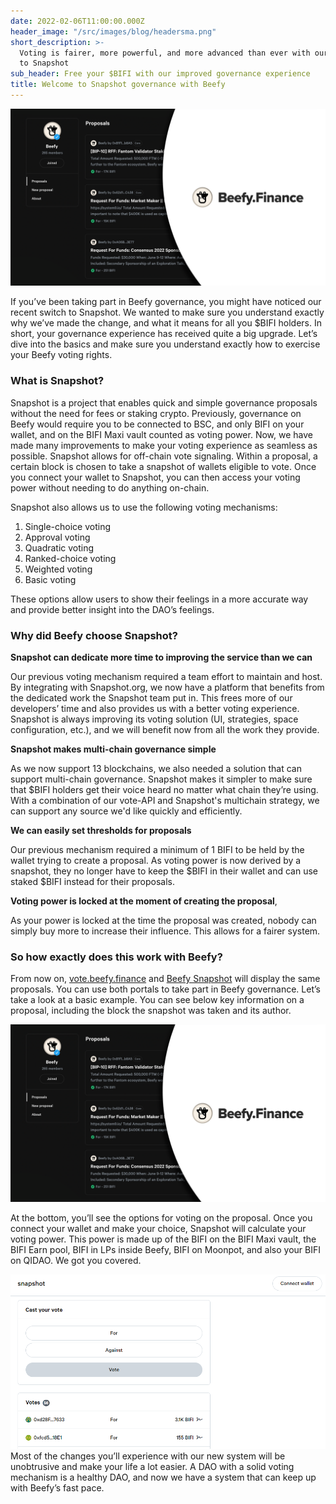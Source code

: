 ```yaml
---
date: 2022-02-06T11:00:00.000Z
header_image: "/src/images/blog/headersma.png"
short_description: >-
  Voting is fairer, more powerful, and more advanced than ever with our switch
  to Snapshot
sub_header: Free your $BIFI with our improved governance experience
title: Welcome to Snapshot governance with Beefy
---
```

![](/src/images/blog/headersma.png)

If you’ve been taking part in Beefy governance, you might have noticed our recent switch to Snapshot. We wanted to make sure you understand exactly why we’ve made the change, and what it means for all you $BIFI holders. In short, your governance experience has received quite a big upgrade. Let’s dive into the basics and make sure you understand exactly how to exercise your Beefy voting rights.

### What is Snapshot?

Snapshot is a project that enables quick and simple governance proposals without the need for fees or staking crypto. Previously, governance on Beefy would require you to be connected to BSC, and only BIFI on your wallet, and on the BIFI Maxi vault counted as voting power. Now, we have made many improvements to make your voting experience as seamless as possible. Snapshot allows for off-chain vote signaling. Within a proposal, a certain block is chosen to take a snapshot of wallets eligible to vote. Once you connect your wallet to Snapshot, you can then access your voting power without needing to do anything on-chain.

Snapshot also allows us to use the following voting mechanisms:

1. Single-choice voting
2. Approval voting
3. Quadratic voting
4. Ranked-choice voting
5. Weighted voting
6. Basic voting

These options allow users to show their feelings in a more accurate way and provide better insight into the DAO’s feelings.

### Why did Beefy choose Snapshot?

**Snapshot can dedicate more time to improving the service than we can**

Our previous voting mechanism required a team effort to maintain and host. By integrating with Snapshot.org, we now have a platform that benefits from the dedicated work the Snapshot team put in. This frees more of our developers’ time and also provides us with a better voting experience. Snapshot is always improving its voting solution (UI, strategies, space configuration, etc.), and we will benefit now from all the work they provide.

**Snapshot makes multi-chain governance simple**

As we now support 13 blockchains, we also needed a solution that can support multi-chain governance. Snapshot makes it simpler to make sure that $BIFI holders get their voice heard no matter what chain they’re using. With a combination of our vote-API and Snapshot's multichain strategy, we can support any source we'd like quickly and efficiently.

**We can easily set thresholds for proposals**

Our previous mechanism required a minimum of 1 BIFI to be held by the wallet trying to create a proposal. As voting power is now derived by a snapshot, they no longer have to keep the $BIFI in their wallet and can use staked $BIFI instead for their proposals.

**Voting power is locked at the moment of creating the proposal**,

As your power is locked at the time the proposal was created, nobody can simply buy more to increase their influence. This allows for a fairer system.

### So how exactly does this work with Beefy?

From now on, [vote.beefy.finance](http://vote.beefy.finance) and [Beefy Snapshot](https://snapshot.org/#/beefydao.eth) will display the same proposals. You can use both portals to take part in Beefy governance. Let’s take a look at a basic example. You can see below key information on a proposal, including the block the snapshot was taken and its author.

![](/src/images/blog/snapshot-1.png)

At the bottom, you’ll see the options for voting on the proposal. Once you connect your wallet and make your choice, Snapshot will calculate your voting power. This power is made up of the BIFI on the BIFI Maxi vault, the BIFI Earn pool, BIFI in LPs inside Beefy, BIFI on Moonpot, and also your BIFI on QIDAO. We got you covered.

![](/src/images/blog/snapshot.png)  
Most of the changes you’ll experience with our new system will be unobtrusive and make your life a lot easier. A DAO with a solid voting mechanism is a healthy DAO, and now we have a system that can keep up with Beefy’s fast pace.
